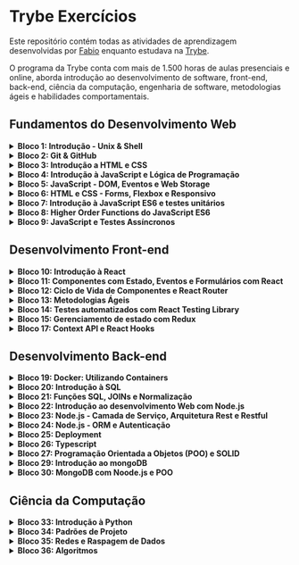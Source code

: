 # Trybe Exercícios

Este repositório contém todas as atividades de aprendizagem desenvolvidas por [Fabio](https://www.linkedin.com/feed/) enquanto estudava na [Trybe](https://www.betrybe.com/).

O programa da Trybe conta com mais de 1.500 horas de aulas presenciais e online, aborda introdução ao desenvolvimento de software, front-end, back-end, ciência da computação, engenharia de software, metodologias ágeis e habilidades comportamentais.

## Fundamentos do Desenvolvimento Web

<details>
<summary><strong>Bloco 1: Introdução - Unix & Shell</strong></summary>

- 1.3: Unix & Shell- Parte 1
- 1.4: Unix & Shell- Parte 2
</details>

<details>
<summary><strong>Bloco 2: Git & GitHub</strong></summary>

- 2.1: O que é e para que serve?
- 2.2: Entendendo os comandos
- 2.3: Internet - Entendendo como ela funciona
</details>
  
<details>  
<summary><strong>Bloco 3: Introdução a HTML e CSS</strong></summary>  

- 3.1: Estruturas de página
- 3.2: Primeiros passos com CSS
- 3.3: Seletores e posicionamento
- 3.4: HTML Semântico
</details>

<details>
<summary><strong>Bloco 4: Introdução à JavaScript e Lógica de Programação</strong></summary>    

- 4.1: Primeiros passos
- 4.2: Array e loop For
- 4.3: Lógica de Programação e Algoritmos
- 4.4: Objetos e Funções
</details>
  
<details>
<summary><strong>Bloco 5: JavaScript - DOM, Eventos e Web Storage</strong></summary>    

- 5.1: DOM e seletores
- 5.2: Trabalhando com elementos
- 5.3: Eventos
- 5.4: Web Storage
- 5.5: Projeto - Pixel Art
</details>
  
<details>
<summary><strong>Bloco 6: HTML e CSS - Forms, Flexbox e Responsivo</strong></summary>    
  
- 6.1: HTML e CSS - Forms
- 6.2: Bibliotecas JavaScript e Frameworks CSS
- 6.3: CSS Flexbox Parte I
- 6.4: CSS Flexbox Parte II
- 6.5: CSS Responsivo - Mobile First
</details>
  
<details>
<summary><strong>Bloco 7: Introdução à JavaScript ES6 e testes unitários</strong></summary>    
    
- 7.1: JavaScript ES6 - let, const, arrow functions e template literals
- 7.2: JavaScript ES6 - Object
- 7.3: Primeiros passos em Jest
</details>

<details>
<summary><strong>Bloco 8: Higher Order Functions do JavaScript ES6</strong></summary>    
  
- 8.1: JavaScript ES6 - introdução a Higher Order Functions
- 8.2: JavaScript ES6 - Higher Order Functions - forEach, find, some, every, sort
- 8.3: JavaScript ES6 - Higher Order Functions - map e filter
- 8.4: JavaScript ES6 - Higher Order Functions - reduce
- 8.5: JavaScript ES6 - spread operator, parâmetro rest, object destructuring, array destructuring, default destructuring, object property shorthand e default parameters
</details>

<details>
<summary><strong>Bloco 9: JavaScript e Testes Assíncronos</strong></summary>      

- 9.1: JavaScript Assíncrono e Callbacks
- 9.2: JavaScript Assíncrono - Fetch API e async/await
- 9.3: Jest: Testes Assíncronos
</details>
  
## Desenvolvimento Front-end

<details>
<summary><strong>Bloco 10: Introdução à React</strong></summary>      
  
- 10.1: 'Hello, world!' no React!
- 10.2: Componentes React
</details>

<details>
<summary><strong>Bloco 11: Componentes com Estado, Eventos e Formulários com React</strong></summary>        

- 11.1: Componentes com estado e eventos
- 11.2: Formulários no React
</details>
  
<details>  
<summary><strong>Bloco 12: Ciclo de Vida de Componentes e React Router</strong></summary>        
  
- 12.1: Ciclo de vida de componentes
- 12.2: React Router
</details>

<details>
<summary><strong>Bloco 13: Metodologias Ágeis</strong></summary>        
  
- 13.1: Metodologias Ágeis
</details>

<details>
<summary><strong>Bloco 14: Testes automatizados com React Testing Library</strong></summary>        
  
- 14.1: RTL - Primeiros passos
- 14.2: RTL - Mocks e Inputs
- 14.3: RTL - Testando React Router
</details>
  
<details>  
<summary><strong>Bloco 15: Gerenciamento de estado com Redux</strong></summary>        
  
- 15.1: Introdução ao Redux - O estado global da aplicação
- 15.2: Usando o Redux no React
- 15.3: Usando o Redux no React - Prática
- 15.4: Usando o Redux no React - Actions Assíncronas
- 15.5: Testes em React-Redux
</details>

<details>
<summary><strong>Bloco 17: Context API e React Hooks</strong></summary>        
  
- 17.1: Context API do React
- 17.2: React Hooks - useState e useContext
- 17.3: React Hooks - useEffect e Hooks customizados
</details>
  
## Desenvolvimento Back-end

<details>
<summary><strong>Bloco 19: Docker: Utilizando Containers</strong></summary>        
  
- 19.1: Utilizando Containers - Docker
- 19.2: Manipulação e Criação de Imagens no Docker
- 19.3: Orquestrando Containers com Docker Compose
</details>

<details>
<summary><strong>Bloco 20: Introdução à SQL</strong></summary>        
  
- 20.1: Banco de dados SQL
- 20.2: Encontrando dados em um banco de dados
- 20.3: Filtrando dados de forma específica
- 20.4: Manipulando tabelas
</details>

<details>
<summary><strong>Bloco 21: Funções SQL, JOINs e Normalização</strong></summary>        

- 21.1: Funções mais usadas no SQL
- 21.2: Descomplicando JOINs
- 21.3: Transformando idéias em um modelo de banco de dados
</details>
  
<details>
<summary><strong>Bloco 22: Introdução ao desenvolvimento Web com Node.js</strong></summary>        
  
- 22.1: Node.js - Um motor JavaScript
- 22.2: Node.js - Fluxo Assíncrono
- 22.3: Mocha, Chai e Sinon - Testes de Back-end com Node.js
- 22.4: Express - HTTP com Node.js
- 22.5: Express - Middlewares
</details>
  
<details>
<summary><strong>Bloco 23: Node.js - Camada de Serviço, Arquitetura Rest e Restful</strong></summary>        
  
- 23.1: Arquitetura de Software - Camada de Model
- 23.2: Arquitetura de Software - Camada de Controller e Service
- 23.3: Arquitetura Web - Rest e Restful
- 23.4: Arquitetura de Software - Testando as Camadas
</details>
  
<details>
<summary><strong>Bloco 24: Node.js - ORM e Autenticação</strong></summary>        
  
- 24.1: ORM - Interface da aplicação com o banco de dados
- 24.2: ORM - Associations
- 24.3: JWT - (JSON Web Token)
- 24.4: Testando APIs com Testes de Integração
</details>

<details>
<summary><strong>Bloco 25: Deployment</strong></summary>        
  
- 25.1: Infraestrutura - Deploy com Heroku
- 25.2: Deploy Docker e Heroku
</details>

<details>
<summary><strong>Bloco 26: Typescript</strong></summary>        
  
- 26.1: Introdução ao TypeScript
- 26.2: Tipagem Estática e Generics
- 26.3: Express com TypeScript
</details>

<details>
<summary><strong>Bloco 27: Programação Orientada a Objetos (POO) e SOLID</strong></summary>        
  
- 27.1: Introdução à Orientação a Objetos
- 27.2: Herança e Interfaces
- 27.3: Polimorfismo
- 27.4: SOLID - Introdução e Princípios S, O e D
- 27.5: SOLID - Princípios L e I
</details>

<details>
<summary><strong>Bloco 29: Introdução ao mongoDB</strong></summary>        
  
- 29.1: MongoDB - Introdução
- 29.2: Filter Operators
- 29.3: Operadores de consulta
- 29.4: Updates Simples
- 29.5: Updates Complexos - Arrays
</details>

<details>
<summary><strong>Bloco 30: MongoDB com Noode.js e POO</strong></summary>        
  
- 30.1: Mongoose e arquitetura MSC(camada Model)
- 30.2: Mongoose e arquitetura MSC(camada Service e Controller)
</details>

## Ciência da Computação

<details>
<summary><strong>Bloco 33: Introdução à Python</strong></summary>  

- 33.1: Aprendendo Python
- 33.2: Entrada e Saída de Dados
- 33.3: Testes
</details>

<details>
<summary><strong>Bloco 34: Padrões de Projeto</strong></summary>  

- 34.1: P.O.O em Python
- 34.2: Padrões - Iterator, Adapter, Strategy
- 34.3: Padrões - Decorator, Observer, Factory
</details>

<details>
<summary><strong>Bloco 35: Redes e Raspagem de Dados</strong></summary>  

- 35.1: Arquitetura de Redes, Ferramentas e Segurança
- 35.2: Raspagem de Dados
- 35.3: Outras Ferramentas de Raspagem de Dados
</details>

<details>
<summary><strong>Bloco 36: Algoritmos</strong></summary>  

- 36.1: Complexidade de Algoritmos
- 36.2: Recursividade e Estratégias para solução de problemas
- 36.3: Algoritmos de ordenação e busca
</details>
